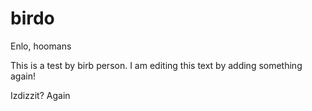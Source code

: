 # birdo

Enlo, hoomans

This is a test by birb person. I am editing this text by adding something again!

Izdizzit?
 Again
